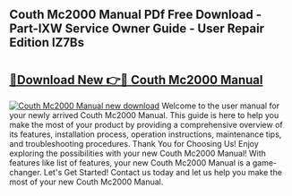 ## Couth Mc2000 Manual PDf Free Download - Part-lXW Service Owner Guide - User Repair Edition lZ7Bs

# <h2><a href="http://bc11672.oget.top/?id=Couth+Mc2000+Manual">🔗Download New 👉🔴 Couth Mc2000 Manual</a></h2>

[![Couth Mc2000 Manual new download](https://i.imgur.com/5g1atiW.png)](http://bc11672.oget.top/?id=Couth+Mc2000+Manual)
Welcome to the user manual for your newly arrived Couth Mc2000 Manual. This guide is here to help you make the most of your product by providing a comprehensive overview of its features, installation process, operation instructions, maintenance tips, and troubleshooting procedures. Thank You for Choosing Us! Enjoy exploring the possibilities with your new Couth Mc2000 Manual! With features like list of features, your new Couth Mc2000 Manual is a game-changer. Let's Get Started! Contact us today and let us help you make the most of your new Couth Mc2000 Manual.
